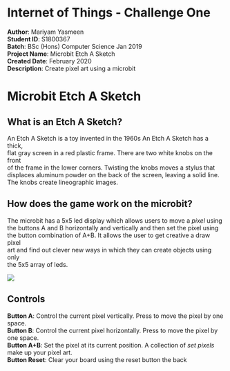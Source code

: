 # Internet of Things - Challenge One

**Author**: Mariyam Yasmeen\
**Student ID**: S1800367   
**Batch**: BSc (Hons) Computer Science Jan 2019\
**Project Name**: Microbit Etch A Sketch\
**Created Date**: February 2020\
**Description**: Create pixel art using a microbit

# Microbit Etch A Sketch

## What is an Etch A Sketch?
An Etch A Sketch is a toy invented in the 1960s An Etch A Sketch has a thick,\
flat gray screen in a red plastic frame. There are two white knobs on the front\
of the frame in the lower corners. Twisting the knobs moves a stylus that\
displaces aluminum powder on the back of the screen, leaving a solid line. \
The knobs create lineographic images.

## How does the game work on the microbit?
The microbit has a 5x5 led display which allows users to move a *pixel* using\
the buttons A and B horizontally and vertically and then set the pixel using\
the button combination of A+B. It allows the user to get creative a draw pixel\
art and find out clever new ways in which they can create objects using only\
the 5x5 array of leds.

![](https://gitlab.uwe.ac.uk/m2-yasmeen/iot-challenge-1/raw/master/Img/giphy.gif)

## Controls

**Button A**: Control the current pixel vertically. Press to move the pixel by one space.\
**Button B**: Control the current pixel horizontally. Press to move the pixel by one space.\
**Button A+B**: Set the pixel at its current position. A collection of *set pixels*\
                make up your pixel art.\
**Button Reset**: Clear your board using the reset button the back
